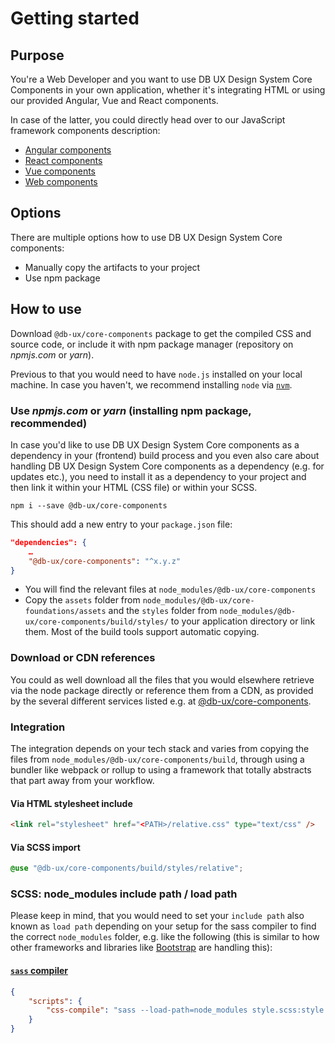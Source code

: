 # Getting started

## Purpose

You're a Web Developer and you want to use DB UX Design System Core Components in your own application, whether it's integrating HTML or using our provided Angular, Vue and React components.

In case of the latter, you could directly head over to our JavaScript framework components description:

- [Angular components](https://www.npmjs.com/package/@db-ux/ngx-core-components)
- [React components](https://www.npmjs.com/package/@db-ux/react-core-components)
- [Vue components](https://www.npmjs.com/package/@db-ux/v-core-components)
- [Web components](https://www.npmjs.com/package/@db-ux/wc-core-components)

## Options

There are multiple options how to use DB UX Design System Core components:

- Manually copy the artifacts to your project
- Use npm package

## How to use

Download `@db-ux/core-components` package to get the compiled CSS and source code, or include it with npm package manager (repository on _npmjs.com_ or _yarn_).

Previous to that you would need to have `node.js` installed on your local machine. In case you haven't, we recommend installing `node` via [`nvm`](https://github.com/nvm-sh/nvm).

### Use _npmjs.com_ or _yarn_ (installing npm package, recommended)

In case you'd like to use DB UX Design System Core components as a dependency in your (frontend) build process and you even also care about handling DB UX Design System Core components as a dependency (e.g. for updates etc.), you need to install it as a dependency to your project and then link it within your HTML (CSS file) or within your SCSS.

```shell
npm i --save @db-ux/core-components
```

This should add a new entry to your `package.json` file:

```json
"dependencies": {
	…
	"@db-ux/core-components": "^x.y.z"
}
```

- You will find the relevant files at `node_modules/@db-ux/core-components`
- Copy the `assets` folder from `node_modules/@db-ux/core-foundations/assets` and the `styles` folder from `node_modules/@db-ux/core-components/build/styles/` to your application directory or link them. Most of the build tools support automatic copying.

### Download or CDN references

You could as well download all the files that you would elsewhere retrieve via the node package directly or reference them from a CDN, as provided by the several different services listed e.g. at [@db-ux/core-components](https://yarnpkg.com/package/@db-ux/core-components).

### Integration

The integration depends on your tech stack and varies from copying the files from `node_modules/@db-ux/core-components/build`, through using a bundler like webpack or rollup to using a framework that totally abstracts that part away from your workflow.

#### Via HTML stylesheet include

```html
<link rel="stylesheet" href="<PATH>/relative.css" type="text/css" />
```

#### Via SCSS import

```scss
@use "@db-ux/core-components/build/styles/relative";
```

### SCSS: node_modules include path / load path

Please keep in mind, that you would need to set your `include path` also known as `load path` depending on your setup for the sass compiler to find the correct `node_modules` folder, e.g. like the following (this is similar to how other frameworks and libraries like [Bootstrap](https://github.com/twbs/bootstrap-npm-starter/blob/main/package.json#L18) are handling this):

#### [`sass` compiler](https://npmjs.com/sass)

```json
{
	"scripts": {
		"css-compile": "sass --load-path=node_modules style.scss:style.css"
	}
}
```
